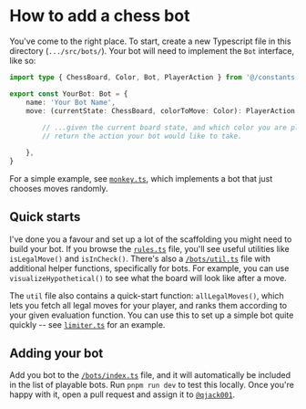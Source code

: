 # How to add a chess bot

You've come to the right place. To start, create a new Typescript file in this directory
(`.../src/bots/`). Your bot will need to implement the `Bot` interface, like so:

```ts
import type { ChessBoard, Color, Bot, PlayerAction } from '@/constants'

export const YourBot: Bot = {
	name: 'Your Bot Name',
	move: (currentState: ChessBoard, colorToMove: Color): PlayerAction => {
		
		// ...given the current board state, and which color you are playing as,
		// return the action your bot would like to take.

	},
}
```

For a simple example, see [`monkey.ts`](./monkey.ts), which implements a bot that
just chooses moves randomly.


## Quick starts

I've done you a favour and set up a lot of the scaffolding you might need to build
your bot. If you browse the [`rules.ts`](../rules.ts) file, you'll see useful utilities
like `isLegalMove()` and `isInCheck()`. There's also a [`/bots/util.ts`](./util.ts)
file with additional helper functions, specifically for bots. For example, you can
use `visualizeHypothetical()` to see what the board will look like after a move.

The `util` file also contains a quick-start function: `allLegalMoves()`, which lets
you fetch all legal moves for your player, and ranks them according to your given
evaluation function. You can use this to set up a simple bot quite quickly -- see
[`limiter.ts`](./limiter.ts) for an example.


## Adding your bot

Add you bot to the [`/bots/index.ts`](./index.ts) file, and it will automatically
be included in the list of playable bots. Run `pnpm run dev` to test this locally.
Once you're happy with it, open a pull request and assign it to
[`@qjack001`](https://github.com/qjack001).
